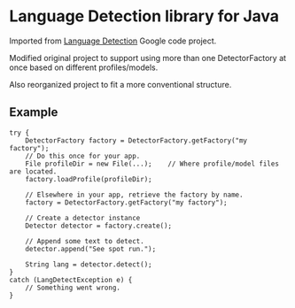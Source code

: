 # Language Detection library for Java

Imported from [Language Detection](https://code.google.com/p/language-detection/) Google code project.

Modified original project to support using more than one DetectorFactory at once based on different 
profiles/models.

Also reorganized project to fit a more conventional structure.

## Example

```
try {
	DetectorFactory factory = DetectorFactory.getFactory("my factory");
	// Do this once for your app.
	File profileDir = new File(...);	// Where profile/model files are located.
	factory.loadProfile(profileDir);

	// Elsewhere in your app, retrieve the factory by name.
	factory = DetectorFactory.getFactory("my factory");
	
	// Create a detector instance
	Detector detector = factory.create();
	
	// Append some text to detect.
	detector.append("See spot run.");
	
	String lang = detector.detect();
}
catch (LangDetectException e) {
	// Something went wrong.
}
``` 